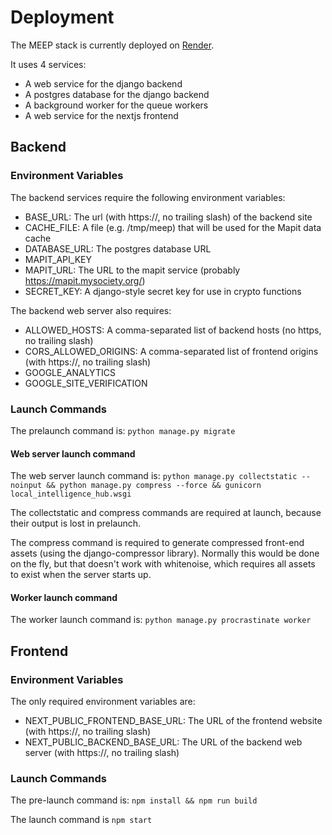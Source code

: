 # Deployment

The MEEP stack is currently deployed on [Render](https://render.com).

It uses 4 services:

- A web service for the django backend
- A postgres database for the django backend
- A background worker for the queue workers
- A web service for the nextjs frontend

## Backend

### Environment Variables

The backend services require the following environment variables:

- BASE_URL: The url (with https://, no trailing slash) of the backend site
- CACHE_FILE: A file (e.g. /tmp/meep) that will be used for the Mapit data cache
- DATABASE_URL: The postgres database URL
- MAPIT_API_KEY
- MAPIT_URL: The URL to the mapit service (probably https://mapit.mysociety.org/)
- SECRET_KEY: A django-style secret key for use in crypto functions

The backend web server also requires:

- ALLOWED_HOSTS: A comma-separated list of backend hosts (no https, no trailing slash)
- CORS_ALLOWED_ORIGINS: A comma-separated list of frontend origins (with https://, no trailing slash)
- GOOGLE_ANALYTICS
- GOOGLE_SITE_VERIFICATION

### Launch Commands

The prelaunch command is: `python manage.py migrate`

#### Web server launch command

The web server launch command is: `python manage.py collectstatic --noinput && python manage.py compress --force && gunicorn local_intelligence_hub.wsgi`

The collectstatic and compress commands are required at launch, because their output is lost in prelaunch.

The compress command is required to generate compressed front-end assets (using the django-compressor library). Normally this would be done
on the fly, but that doesn't work with whitenoise, which requires all assets to exist when the server starts up.

#### Worker launch command

The worker launch command is: `python manage.py procrastinate worker`

## Frontend

### Environment Variables

The only required environment variables are:

- NEXT_PUBLIC_FRONTEND_BASE_URL: The URL of the frontend website (with https://, no trailing slash)
- NEXT_PUBLIC_BACKEND_BASE_URL: The URL of the backend web server (with https://, no trailing slash)

### Launch Commands

The pre-launch command is: `npm install && npm run build`

The launch command is `npm start`
